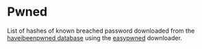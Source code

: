 # Pwned

List of hashes of known breached password downloaded from the [haveibeenpwned database](https://haveibeenpwned.com/) using the [easypwned](https://github.com/easybill/easypwned) downloader.

